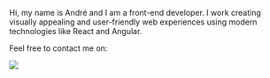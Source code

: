 Hi, my name is André and I am a front-end developer. I work creating visually appealing and user-friendly web experiences using modern technologies like React and Angular.

Feel free to contact me on:

<a href="https://www.linkedin.com/in/andregamma/">
  <img src="https://img.shields.io/badge/LinkedIn-230f2b?style=for-the-badge&logo=linkedin&logoColor=white&labelColor=blue&color=blue" />
</a>
